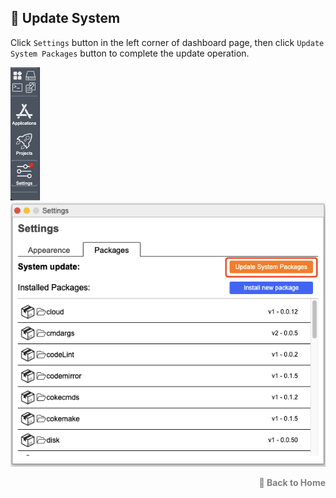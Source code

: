 ## 🔄 Update System

Click `Settings` button in the left corner of dashboard page, then click `Update System Packages` button to complete the update operation.

<p>
    <img src="../assets/update_system1.jpg" alt="update_system1" />
    <img src="../assets/update_system2.jpg" alt="update_system2" />
</p>

<p align="right" >
  <a href="../README.md" style="text-decoration: none; color: gray; font-weight: bold;">
    🔗 Back to Home
  </a>
</p> 
